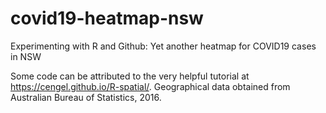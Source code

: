 # covid19-heatmap-nsw
Experimenting with R and Github: Yet another heatmap for COVID19 cases in NSW

Some code can be attributed to the very helpful tutorial at https://cengel.github.io/R-spatial/.
Geographical data obtained from Australian Bureau of Statistics, 2016.
